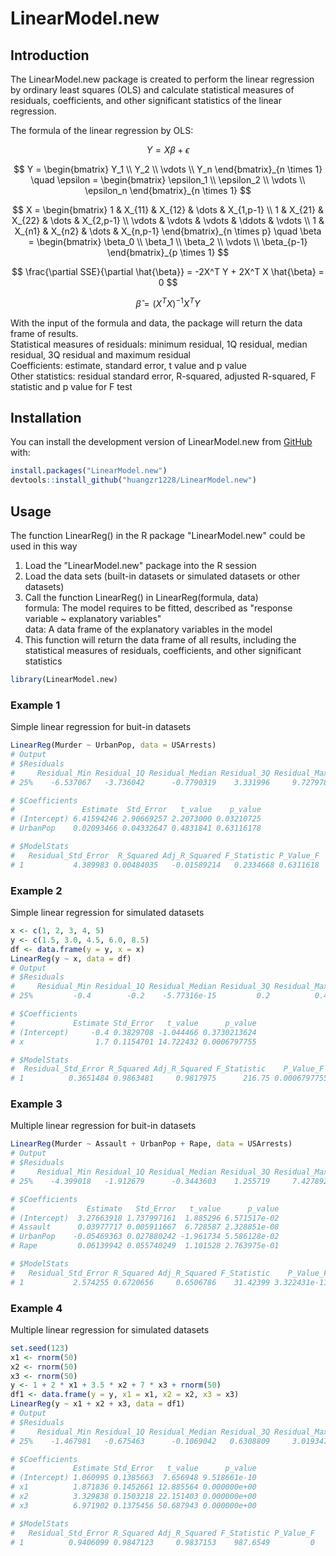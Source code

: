 # LinearModel.new
## Introduction
The LinearModel.new package is created to perform the linear regression by ordinary least squares (OLS) and calculate statistical measures of residuals, coefficients, and other significant statistics of the linear regression. 

The formula of the linear regression by OLS:
<script type="text/javascript"
  src="https://cdn.mathjax.org/mathjax/latest/MathJax.js?config=TeX-AMS-MML_HTMLorMML">
</script>
$$
Y = X\beta + \epsilon
$$
<script type="text/javascript"
  src="https://cdn.mathjax.org/mathjax/latest/MathJax.js?config=TeX-AMS-MML_HTMLorMML">
</script>
$$
Y = 
\begin{bmatrix}
Y_1 \\
Y_2 \\
\vdots \\
Y_n
\end{bmatrix}_{n \times 1}
\quad
\epsilon = 
\begin{bmatrix}
\epsilon_1 \\
\epsilon_2 \\
\vdots \\
\epsilon_n
\end{bmatrix}_{n \times 1}
$$
<script type="text/javascript"
  src="https://cdn.mathjax.org/mathjax/latest/MathJax.js?config=TeX-AMS-MML_HTMLorMML">
</script>
$$
X = 
\begin{bmatrix}
1 & X_{11} & X_{12} & \dots & X_{1,p-1} \\
1 & X_{21} & X_{22} & \dots & X_{2,p-1} \\
\vdots & \vdots & \vdots & \ddots & \vdots \\
1 & X_{n1} & X_{n2} & \dots & X_{n,p-1}
\end{bmatrix}_{n \times p}
\quad
\beta = 
\begin{bmatrix}
\beta_0 \\
\beta_1 \\
\beta_2 \\
\vdots \\
\beta_{p-1}
\end{bmatrix}_{p \times 1}
$$

$$
\frac{\partial SSE}{\partial \hat{\beta}} = -2X^T Y + 2X^T X \hat{\beta} = 0
$$

$$
\hat{\beta} = (X^TX)^{-1}X^TY
$$

With the input of the formula and data, the package will return the data frame of results.<br>
Statistical measures of residuals: minimum residual, 1Q residual, median residual, 3Q residual and maximum residual  
Coefficients: estimate, standard error, t value and p value  
Other statistics: residual standard error, R-squared, adjusted R-squared, F statistic and p value for F test


## Installation
You can install the development version of LinearModel.new from [GitHub](https://github.com/huangzr1228/biostat625-hw3) with:
```r
install.packages("LinearModel.new")
devtools::install_github("huangzr1228/LinearModel.new")
```
## Usage
The function LinearReg() in the R package "LinearModel.new" could be used in this way
1. Load the ”LinearModel.new" package into the R session
2. Load the data sets (built-in datasets or simulated datasets or other datasets)
3. Call the function LinearReg() in LinearReg(formula, data)  
formula: The model requires to be fitted, described as "response variable ~ explanatory variables"  
data: A data frame of the explanatory variables in the model
4. This function will return the data frame of all results, including the statistical measures of residuals, coefficients, and other significant statistics

```r
library(LinearModel.new)
```

### Example 1
Simple linear regression for buit-in datasets
```r
LinearReg(Murder ~ UrbanPop, data = USArrests)
# Output
# $Residuals
#     Residual_Min Residual_1Q Residual_Median Residual_3Q Residual_Max
# 25%    -6.537067   -3.736042      -0.7790319    3.331996     9.727978

# $Coefficients
#               Estimate  Std_Error   t_value    p_value
# (Intercept) 6.41594246 2.90669257 2.2073000 0.03210725
# UrbanPop    0.02093466 0.04332647 0.4831841 0.63116178

# $ModelStats
#   Residual_Std_Error  R_Squared Adj_R_Squared F_Statistic P_Value_F
# 1           4.389983 0.00484035   -0.01589214   0.2334668 0.6311618
```

### Example 2
Simple linear regression for simulated datasets
```r
x <- c(1, 2, 3, 4, 5)
y <- c(1.5, 3.0, 4.5, 6.0, 8.5)
df <- data.frame(y = y, x = x)
LinearReg(y ~ x, data = df)
# Output
# $Residuals
#     Residual_Min Residual_1Q Residual_Median Residual_3Q Residual_Max
# 25%         -0.4        -0.2    -5.77316e-15         0.2          0.4

# $Coefficients
#             Estimate Std_Error   t_value      p_value
# (Intercept)     -0.4 0.3829708 -1.044466 0.3730213624
# x                1.7 0.1154701 14.722432 0.0006797755

# $ModelStats
#  Residual_Std_Error R_Squared Adj_R_Squared F_Statistic    P_Value_F
# 1          0.3651484 0.9863481     0.9817975      216.75 0.0006797755
```

### Example 3
Multiple linear regression for buit-in datasets
```r
LinearReg(Murder ~ Assault + UrbanPop + Rape, data = USArrests)
# Output
# $Residuals
#     Residual_Min Residual_1Q Residual_Median Residual_3Q Residual_Max
# 25%    -4.399018   -1.912679      -0.3443603    1.255719     7.427892

# $Coefficients
#                Estimate   Std_Error   t_value      p_value
# (Intercept)  3.27663918 1.737997161  1.885296 6.571517e-02
# Assault      0.03977717 0.005911667  6.728587 2.328851e-08
# UrbanPop    -0.05469363 0.027880242 -1.961734 5.586128e-02
# Rape         0.06139942 0.055740249  1.101528 2.763975e-01

# $ModelStats
#   Residual_Std_Error R_Squared Adj_R_Squared F_Statistic    P_Value_F
# 1           2.574255 0.6720656     0.6506786    31.42399 3.322431e-11
```

### Example 4
Multiple linear regression for simulated datasets
```r
set.seed(123)
x1 <- rnorm(50)
x2 <- rnorm(50)
x3 <- rnorm(50)
y <- 1 + 2 * x1 + 3.5 * x2 + 7 * x3 + rnorm(50)
df1 <- data.frame(y = y, x1 = x1, x2 = x2, x3 = x3)
LinearReg(y ~ x1 + x2 + x3, data = df1)
# Output
# $Residuals
#     Residual_Min Residual_1Q Residual_Median Residual_3Q Residual_Max
# 25%    -1.467981   -0.675463      -0.1069042   0.6308809     3.019347

# $Coefficients
#             Estimate Std_Error   t_value      p_value
# (Intercept) 1.060995 0.1385663  7.656948 9.518661e-10
# x1          1.871836 0.1452661 12.885564 0.000000e+00
# x2          3.329838 0.1503218 22.151403 0.000000e+00
# x3          6.971902 0.1375456 50.687943 0.000000e+00

# $ModelStats
#   Residual_Std_Error R_Squared Adj_R_Squared F_Statistic P_Value_F
# 1          0.9406099 0.9847123     0.9837153    987.6549         0
```
